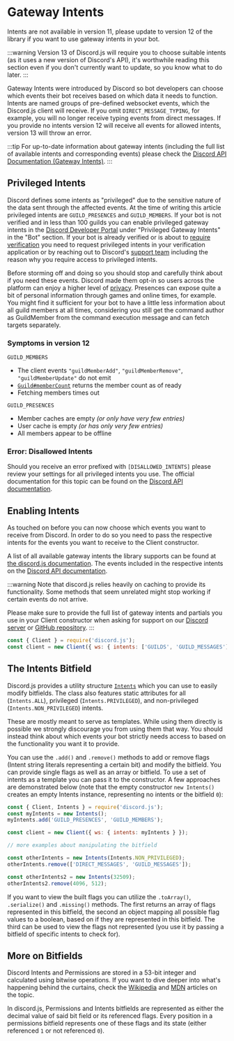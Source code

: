 # Gateway Intents

<branch version="11.x">

Intents are not available in version 11, please update to version 12 of the library if you want to use gateway intents in your bot.

</branch>
<branch version="12.x">

:::warning
Version 13 of Discord.js will require you to choose suitable intents (as it uses a new version of Discord's API), it's worthwhile reading this section even if you don't currently want to update, so you know what to do later.
:::

Gateway Intents were introduced by Discord so bot developers can choose which events their bot receives based on which data it needs to function. Intents are named groups of pre-defined websocket events, which the Discord.js client will receive. If you omit `DIRECT_MESSAGE_TYPING`, for example, you will no longer receive typing events from direct messages. If you provide no intents version 12 will receive all events for allowed intents, version 13 will throw an error.

:::tip
For up-to-date information about gateway intents (including the full list of available intents and corresponding events) please check the [Discord API Documentation (Gateway Intents)](https://discord.com/developers/docs/topics/gateway#gateway-intents).
:::

## Privileged Intents

Discord defines some intents as "privileged" due to the sensitive nature of the data sent through the affected events. At the time of writing this article privileged intents are `GUILD_PRESENCES` and `GUILD_MEMBERS`. If your bot is not verified and in less than 100 guilds you can enable privileged gateway intents in the [Discord Developer Portal](https://discord.com/developers/applications) under "Privileged Gateway Intents" in the "Bot" section. If your bot is already verified or is about to [require verification](https://support.discord.com/hc/en-us/articles/360040720412) you need to request privileged intents in your verification application or by reaching out to Discord's [support team](https://dis.gd/contact) including the reason why you require access to privileged intents.

Before storming off and doing so you should stop and carefully think about if you need these events. Discord made them opt-in so users across the platform can enjoy a higher level of [privacy](https://en.wikipedia.org/wiki/Privacy_by_design). Presences can expose quite a bit of personal information through games and online times, for example. You might find it sufficient for your bot to have a little less information about all guild members at all times, considering you still get the command author as GuildMember from the command execution message and can fetch targets separately.

### Symptoms in version 12

`GUILD_MEMBERS`
- The client events `"guildMemberAdd"`, `"guildMemberRemove"`, `"guildMemberUpdate"` do not emit
- [`Guild#memberCount`](https://discord.js.org/#/docs/main/stable/class/Guild?scrollTo=memberCount) returns the member count as of ready
- Fetching members times out

`GUILD_PRESENCES`
- Member caches are empty *(or only have very few entries)*
- User cache is empty *(or has only very few entries)*
- All members appear to be offline

### Error: Disallowed Intents

Should you receive an error prefixed with `[DISALLOWED_INTENTS]` please review your settings for all privileged intents you use. The official documentation for this topic can be found on the [Discord API documentation](https://discord.com/developers/docs/topics/gateway#privileged-intents).

## Enabling Intents

As touched on before you can now choose which events you want to receive from Discord. In order to do so you need to pass the respective intents for the events you want to receive to the Client constructor.

A list of all available gateway intents the library supports can be found at [the discord.js documentation](https://discord.js.org/#/docs/main/stable/class/Intents?scrollTo=s-FLAGS). The events included in the respective intents on the [Discord API documentation](https://discord.com/developers/docs/topics/gateway#list-of-intents).

:::warning
Note that discord.js relies heavily on caching to provide its functionality. Some methods that seem unrelated might stop working if certain events do not arrive.

Please make sure to provide the full list of gateway intents and partials you use in your Client constructor when asking for support on our [Discord server](https://discord.gg/bRCvFy9) or [GitHub repository](https://github.com/discordjs/discord.js).
:::

```js
const { Client } = require('discord.js');
const client = new Client({ ws: { intents: ['GUILDS', 'GUILD_MESSAGES'] } });
```

## The Intents Bitfield

Discord.js provides a utility structure [`Intents`](https://discord.js.org/#/docs/main/stable/class/Intents) which you can use to easily modify bitfields. The class also features static attributes for all (`Intents.ALL`), privileged (`Intents.PRIVILEGED`), and non-privileged (`Intents.NON_PRIVILEGED`) intents.

These are mostly meant to serve as templates. While using them directly is possible we strongly discourage you from using them that way. You should instead think about which events your bot strictly needs access to based on the functionality you want it to provide.

You can use the `.add()` and `.remove()` methods to add or remove flags (Intent string literals representing a certain bit) and modify the bitfield. You can provide single flags as well as an array or bitfield. To use a set of intents as a template you can pass it to the constructor. A few approaches are demonstrated below (note that the empty constructor `new Intents()` creates an empty Intents instance, representing no intents or the bitfield `0`):

```js
const { Client, Intents } = require('discord.js');
const myIntents = new Intents();
myIntents.add('GUILD_PRESENCES', 'GUILD_MEMBERS');

const client = new Client({ ws: { intents: myIntents } });

// more examples about manipulating the bitfield

const otherIntents = new Intents(Intents.NON_PRIVILEGED);
otherIntents.remove(['DIRECT_MESSAGES', 'GUILD_MESSAGES']);

const otherIntents2 = new Intents(32509);
otherIntents2.remove(4096, 512);
```

If you want to view the built flags you can utilize the `.toArray()`, `.serialize()` and `.missing()` methods. The first returns an array of flags represented in this bitfield, the second an object mapping all possible flag values to a boolean, based on if they are represented in this bitfield. The third can be used to view the flags not represented (you use it by passing a bitfield of specific intents to check for).

## More on Bitfields

Discord Intents and Permissions are stored in a 53-bit integer and calculated using bitwise operations. If you want to dive deeper into what's happening behind the curtains, check the [Wikipedia](https://en.wikipedia.org/wiki/Bit_field) and [MDN](https://developer.mozilla.org/en-US/docs/Web/JavaScript/Reference/Operators/Bitwise_Operators) articles on the topic.

In discord.js, Permissions and Intents bitfields are represented as either the decimal value of said bit field or its referenced flags. Every position in a permissions bitfield represents one of these flags and its state (either referenced `1` or not referenced `0`).

</branch>
